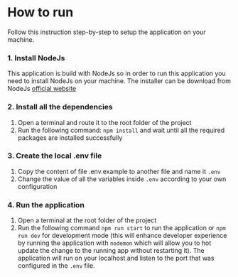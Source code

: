 # How to run
Follow this instruction step-by-step to setup the application on your machine.
### 1. Install NodeJs

This application is build with NodeJs so in order to run this application you need to install NodeJs on your machine. The installer can be download from NodeJs [official website](https://nodejs.org/en/download)

### 2. Install all the dependencies

1. Open a terminal and route it to the root folder of the project
2. Run the following command: ```npm install``` and wait until all the required packages are installed successfully

### 3. Create the local .env file
1. Copy the content of file .env.example to another file and name it ```.env```
2. Change the value of all the variables inside ```.env``` according to your own configuration

### 4. Run the application
1. Open a terminal at the root folder of the project
2. Run the following command ```npm run start``` to run the application or ```npm run dev``` for development mode (this will enhance developer experience by running the application with ```nodemon``` which will allow you to hot update the change to the running app without restarting it). The application will run on your localhost and listen to the port that was configured in the ```.env``` file.